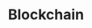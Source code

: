 ---
title: Blockchain
charTitle1: Configurable
charDescrip1: You choose your own terms. Set privileges, governance policies, and consensus rules according to your needs. 
charTitle2: Scalable
charDescrip2: Fast, cheap, and truly peer-to-peer compute and data. No processing fees or block confirmation waits. 
charTitle3: Forkable
charDescrip3: Interate to perfect. Hard forks aren’t governance crises but opportunities to play a new game.   
---